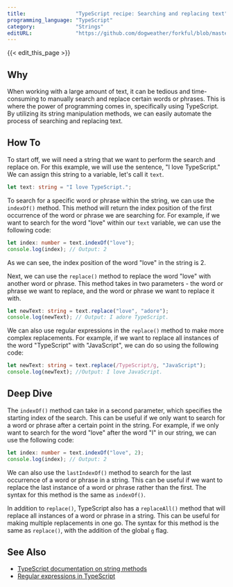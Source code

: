 ```yaml
---
title:                "TypeScript recipe: Searching and replacing text"
programming_language: "TypeScript"
category:             "Strings"
editURL:              "https://github.com/dogweather/forkful/blob/master/content/en/typescript/searching-and-replacing-text.md"
---
```


{{< edit_this_page >}}

## Why

When working with a large amount of text, it can be tedious and time-consuming to manually search and replace certain words or phrases. This is where the power of programming comes in, specifically using TypeScript. By utilizing its string manipulation methods, we can easily automate the process of searching and replacing text.

## How To

To start off, we will need a string that we want to perform the search and replace on. For this example, we will use the sentence, "I love TypeScript." We can assign this string to a variable, let's call it `text`.

```TypeScript
let text: string = "I love TypeScript.";
```

To search for a specific word or phrase within the string, we can use the `indexOf()` method. This method will return the index position of the first occurrence of the word or phrase we are searching for. For example, if we want to search for the word "love" within our `text` variable, we can use the following code:

```TypeScript
let index: number = text.indexOf("love");
console.log(index); // Output: 2
```

As we can see, the index position of the word "love" in the string is 2.

Next, we can use the `replace()` method to replace the word "love" with another word or phrase. This method takes in two parameters - the word or phrase we want to replace, and the word or phrase we want to replace it with.

```TypeScript
let newText: string = text.replace("love", "adore");
console.log(newText); // Output: I adore TypeScript.
```

We can also use regular expressions in the `replace()` method to make more complex replacements. For example, if we want to replace all instances of the word "TypeScript" with "JavaScript", we can do so using the following code:

```TypeScript
let newText: string = text.replace(/TypeScript/g, "JavaScript");
console.log(newText); //Output: I love JavaScript.
```

## Deep Dive

The `indexOf()` method can take in a second parameter, which specifies the starting index of the search. This can be useful if we only want to search for a word or phrase after a certain point in the string. For example, if we only want to search for the word "love" after the word "I" in our string, we can use the following code:

```TypeScript
let index: number = text.indexOf("love", 2);
console.log(index); // Output: 2
```

We can also use the `lastIndexOf()` method to search for the last occurrence of a word or phrase in a string. This can be useful if we want to replace the last instance of a word or phrase rather than the first. The syntax for this method is the same as `indexOf()`.

In addition to `replace()`, TypeScript also has a `replaceAll()` method that will replace all instances of a word or phrase in a string. This can be useful for making multiple replacements in one go. The syntax for this method is the same as `replace()`, with the addition of the global `g` flag.

## See Also

- [TypeScript documentation on string methods](https://www.typescriptlang.org/docs/handbook/strings.html#string-methods)
- [Regular expressions in TypeScript](https://www.typescriptlang.org/docs/handbook/regular-expressions.html)
